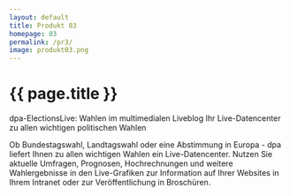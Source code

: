 ```yaml
---
layout: default
title: Produkt 03
homepage: 03
permalink: /pr3/
image: produkt03.png
---
```


# {{ page.title }}

dpa-ElectionsLive: Wahlen im multimedialen Liveblog
Ihr Live-Datencenter zu allen wichtigen politischen Wahlen

Ob Bundestagswahl, Landtagswahl oder eine Abstimmung in Europa - dpa liefert Ihnen zu allen wichtigen Wahlen ein Live-Datencenter. Nutzen Sie aktuelle Umfragen, Prognosen, Hochrechnungen und weitere Wahlergebnisse in den Live-Grafiken zur Information auf Ihrer Websites in Ihrem Intranet oder zur Veröffentlichung in Broschüren.
